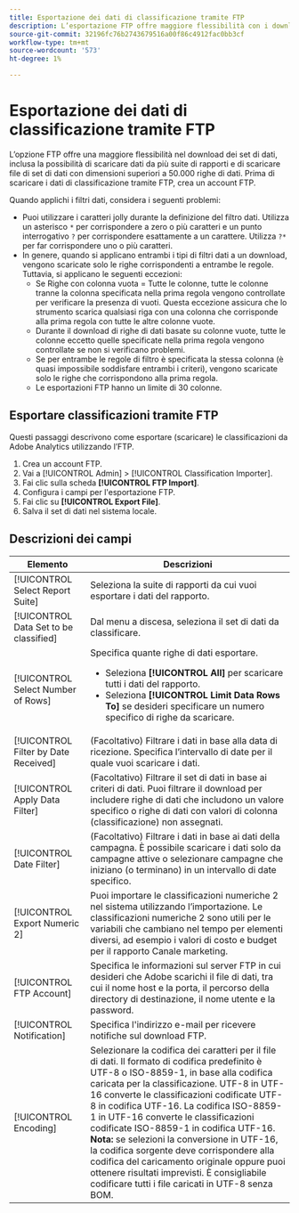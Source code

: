 ```yaml
---
title: Esportazione dei dati di classificazione tramite FTP
description: L’esportazione FTP offre maggiore flessibilità con i download dei set di dati, inclusi il download di dati da più suite di rapporti e il download di file di set di dati con dimensioni superiori a 50.000 righe di dati
source-git-commit: 32196fc76b2743679516a00f86c4912fac0bb3cf
workflow-type: tm+mt
source-wordcount: '573'
ht-degree: 1%

---
```



# Esportazione dei dati di classificazione tramite FTP

L’opzione FTP offre una maggiore flessibilità nel download dei set di dati, inclusa la possibilità di scaricare dati da più suite di rapporti e di scaricare file di set di dati con dimensioni superiori a 50.000 righe di dati. Prima di scaricare i dati di classificazione tramite FTP, crea un account FTP.

Quando applichi i filtri dati, considera i seguenti problemi:

* Puoi utilizzare i caratteri jolly durante la definizione del filtro dati. Utilizza un asterisco `*` per corrispondere a zero o più caratteri e un punto interrogativo `?` per corrispondere esattamente a un carattere. Utilizza `?*` per far corrispondere uno o più caratteri.
* In genere, quando si applicano entrambi i tipi di filtri dati a un download, vengono scaricate solo le righe corrispondenti a entrambe le regole. Tuttavia, si applicano le seguenti eccezioni:
   * Se Righe con colonna vuota = Tutte le colonne, tutte le colonne tranne la colonna specificata nella prima regola vengono controllate per verificare la presenza di vuoti. Questa eccezione assicura che lo strumento scarica qualsiasi riga con una colonna che corrisponde alla prima regola con tutte le altre colonne vuote.
   * Durante il download di righe di dati basate su colonne vuote, tutte le colonne eccetto quelle specificate nella prima regola vengono controllate se non si verificano problemi.
   * Se per entrambe le regole di filtro è specificata la stessa colonna (è quasi impossibile soddisfare entrambi i criteri), vengono scaricate solo le righe che corrispondono alla prima regola.
   * Le esportazioni FTP hanno un limite di 30 colonne.

## Esportare classificazioni tramite FTP

Questi passaggi descrivono come esportare (scaricare) le classificazioni da Adobe Analytics utilizzando l’FTP.

1. Crea un account FTP.
1. Vai a [!UICONTROL Admin] > [!UICONTROL Classification Importer].
1. Fai clic sulla scheda **[!UICONTROL FTP Import]**.
1. Configura i campi per l&#39;esportazione FTP.
1. Fai clic su **[!UICONTROL Export File]**.
1. Salva il set di dati nel sistema locale.

## Descrizioni dei campi

| Elemento | Descrizioni |
| --- | --- |
| [!UICONTROL Select Report Suite] | Seleziona la suite di rapporti da cui vuoi esportare i dati del rapporto. |
| [!UICONTROL Data Set to be classified] | Dal menu a discesa, seleziona il set di dati da classificare. |
| [!UICONTROL Select Number of Rows] | Specifica quante righe di dati esportare.<ul><li>Seleziona **[!UICONTROL All]** per scaricare tutti i dati del rapporto.</li><li>Seleziona **[!UICONTROL Limit Data Rows To]** se desideri specificare un numero specifico di righe da scaricare.</li></ul> |
| [!UICONTROL Filter by Date Received] | (Facoltativo) Filtrare i dati in base alla data di ricezione. Specifica l’intervallo di date per il quale vuoi scaricare i dati. |
| [!UICONTROL Apply Data Filter] | (Facoltativo) Filtrare il set di dati in base ai criteri di dati. Puoi filtrare il download per includere righe di dati che includono un valore specifico o righe di dati con valori di colonna (classificazione) non assegnati. |
| [!UICONTROL Date Filter] | (Facoltativo) Filtrare i dati in base ai dati della campagna. È possibile scaricare i dati solo da campagne attive o selezionare campagne che iniziano (o terminano) in un intervallo di date specifico. |
| [!UICONTROL Export Numeric 2] | Puoi importare le classificazioni numeriche 2 nel sistema utilizzando l’importazione. Le classificazioni numeriche 2 sono utili per le variabili che cambiano nel tempo per elementi diversi, ad esempio i valori di costo e budget per il rapporto Canale marketing. |
| [!UICONTROL FTP Account] | Specifica le informazioni sul server FTP in cui desideri che Adobe scarichi il file di dati, tra cui il nome host e la porta, il percorso della directory di destinazione, il nome utente e la password. |
| [!UICONTROL Notification] | Specifica l&#39;indirizzo e-mail per ricevere notifiche sul download FTP. |
| [!UICONTROL Encoding] | Selezionare la codifica dei caratteri per il file di dati. Il formato di codifica predefinito è UTF-8 o ISO-8859-1, in base alla codifica caricata per la classificazione. UTF-8 in UTF-16 converte le classificazioni codificate UTF-8 in codifica UTF-16. La codifica ISO-8859-1 in UTF-16 converte le classificazioni codificate ISO-8859-1 in codifica UTF-16.<br>**Nota:** se selezioni la conversione in UTF-16, la codifica sorgente deve corrispondere alla codifica del caricamento originale oppure puoi ottenere risultati imprevisti. È consigliabile codificare tutti i file caricati in UTF-8 senza BOM. |

